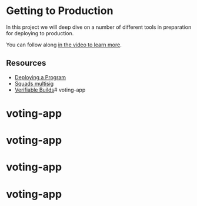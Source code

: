 # Getting to Production

In this project we will deep dive on a number of different tools in preparation for deploying to production.

You can follow along [in the video to learn more](https://www.youtube.com/watch?v=HOdYZSe1uhE&t=24025s).

## Resources

- [Deploying a Program](https://solana.com/docs/programs/deploying)
- [Squads multisig](https://app.squads.so/create-squad)
- [Verifiable Builds](https://github.com/otter-sec/solana-verifiable-build)# voting-app
# voting-app
# voting-app
# voting-app
# voting-app
